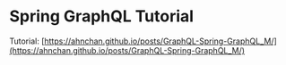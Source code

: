# Spring GraphQL Tutorial

Tutorial: [https://ahnchan.github.io/posts/GraphQL-Spring-GraphQL_M/](https://ahnchan.github.io/posts/GraphQL-Spring-GraphQL_M/) 
